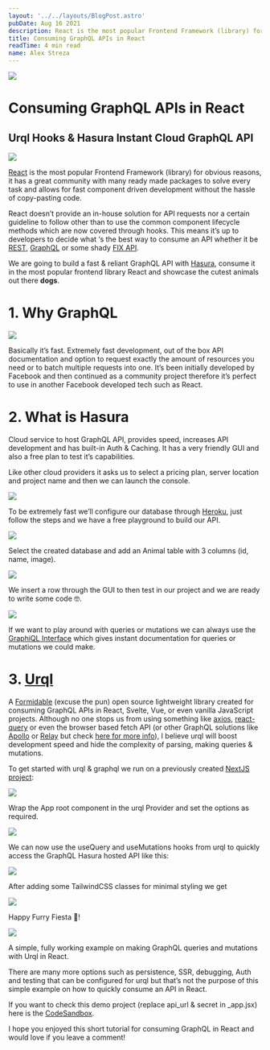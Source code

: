 ```yaml
---
layout: '../../layouts/BlogPost.astro'
pubDate: Aug 16 2021
description: React is the most popular Frontend Framework (library) for obvious reasons, it has a great community with many ready made packages to solve every task and allows for fast component driven development…
title: Consuming GraphQL APIs in React
readTime: 4 min read
name: Alex Streza
---
```


![](https://miro.medium.com/max/1400/0*AC96783_VV6QI-da)

# Consuming GraphQL APIs in React

## Urql Hooks & Hasura Instant Cloud GraphQL API

![](https://miro.medium.com/max/942/0*KHUAHJ0_B_E33iSf)

[React](https://reactjs.org/) is the most popular Frontend Framework (library) for obvious reasons, it has a great community with many ready made packages to solve every task and allows for fast component driven development without the hassle of copy-pasting code.

React doesn’t provide an in-house solution for API requests nor a certain guideline to follow other than to use the common component lifecycle methods which are now covered through hooks. This means it’s up to developers to decide what ‘s the best way to consume an API whether it be [REST](https://restfulapi.net/), [GraphQL](https://graphql.org/) or some shady [FIX API](https://www.fxcm.com/markets/insights/fix-api/).

We are going to build a fast & reliant GraphQL API with [Hasura](https://hasura.io/), consume it in the most popular frontend library React and showcase the cutest animals out there **dogs**.

# 1\. Why GraphQL

![](https://miro.medium.com/max/760/0*dHAQ5hrd3TtGnJmY)

Basically it’s fast. Extremely fast development, out of the box API documentation and option to request exactly the amount of resources you need or to batch multiple requests into one. It’s been initially developed by Facebook and then continued as a community project therefore it’s perfect to use in another Facebook developed tech such as React.

# 2\. What is Hasura

Cloud service to host GraphQL API, provides speed, increases API development and has built-in Auth & Caching. It has a very friendly GUI and also a free plan to test it’s capabilities.

Like other cloud providers it asks us to select a pricing plan, server location and project name and then we can launch the console.

![](https://miro.medium.com/max/906/0*q3rZjhBhXOksNKmW)

To be extremely fast we’ll configure our database through [Heroku](https://dashboard.heroku.com/), just follow the steps and we have a free playground to build our API.

![](https://miro.medium.com/max/1400/0*iRGnGdCFB4FdEx80)

Select the created database and add an Animal table with 3 columns (id, name, image).

![](https://miro.medium.com/max/1400/0*TGDOjOfD4fcUxz-w)

We insert a row through the GUI to then test in our project and we are ready to write some code 🤓.

![](https://miro.medium.com/max/1400/0*wRveRBfOZPb9ggNI)

If we want to play around with queries or mutations we can always use the [GraphiQL Interface](https://hasura.io/learn/graphql/hasura/data-modelling/2-try-user-queries/) which gives instant documentation for queries or mutations we could make.

# 3\. [Urql](https://formidable.com/open-source/urql/)

A [Formidable](https://formidable.com/) (excuse the pun) open source lightweight library created for consuming GraphQL APIs in React, Svelte, Vue, or even vanilla JavaScript projects. Although no one stops us from using something like [axios](https://github.com/axios/axios), [react-query](https://react-query.tanstack.com/) or even the browser based fetch API (or other GraphQL solutions like [Apollo](https://www.apollographql.com/) or [Relay](https://relay.dev/) but check [here for more info](https://formidable.com/open-source/urql/docs/comparison/)), I believe urql will boost development speed and hide the complexity of parsing, making queries & mutations.

To get started with urql & graphql we run on a previously created [NextJS project](https://nextjs.org/):

![](https://miro.medium.com/max/1400/1*K0vEbF1kBlTThDh52iG-XA.png)

Wrap the App root component in the urql Provider and set the options as required.

![](https://miro.medium.com/max/1400/1*VenLdZXiEzTEwlsanKpoqw.png)

We can now use the useQuery and useMutations hooks from urql to quickly access the GraphQL Hasura hosted API like this:

![](https://miro.medium.com/max/1400/1*UNlqB8Ggp_P751XAV_VJ7g.png)

After adding some TailwindCSS classes for minimal styling we get

![](https://miro.medium.com/max/1400/1*Fp4fHf5EVPeL95ybjpn0tg.png)

Happy Furry Fiesta 🐶!

![](https://miro.medium.com/max/690/0*ix60Hl4wGTbSt9ut)

A simple, fully working example on making GraphQL queries and mutations with Urql in React.

There are many more options such as persistence, SSR, debugging, Auth and testing that can be configured for urql but that’s not the purpose of this simple example on how to quickly consume an API in React.

If you want to check this demo project (replace api_url & secret in \_app.jsx) here is the [CodeSandbox](https://codesandbox.io/s/react-graphql-urql-33u2f?file=/tailwind.config.js).

I hope you enjoyed this short tutorial for consuming GraphQL in React and would love if you leave a comment!
